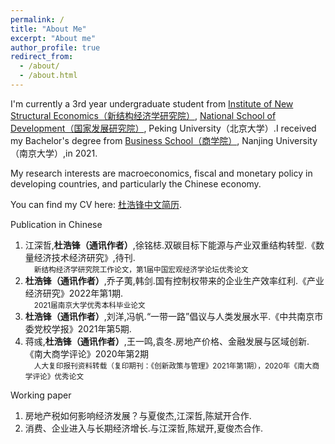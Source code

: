 ```yaml
---
permalink: /
title: "About Me"
excerpt: "About me"
author_profile: true
redirect_from: 
  - /about/
  - /about.html
---
```

I'm currently a 3rd year undergraduate student from [ Institute of New Structural Economics（新结构经济学研究院）](https://www.nse.pku.edu.cn/), [ National School of Development（国家发展研究院）](https://nsd.pku.edu.cn/), Peking University（北京大学）.I received my Bachelor's degree from [Business School（商学院）](https://nubs.nju.edu.cn/), Nanjing University（南京大学）,in 2021.

My research interests are macroeconomics, fiscal and monetary policy in developing countries, and particularly the Chinese economy.

You can find my CV here: [杜浩锋中文简历](../assets/杜浩锋中文简历.pdf).

Publication in Chinese
1. 江深哲,**杜浩锋（通讯作者）**,徐铭梽.双碳目标下能源与产业双重结构转型.《数量经济技术经济研究》,待刊.\
&emsp;<small>新结构经济学研究院工作论文，第1届中国宏观经济学论坛优秀论文</small>
2. **杜浩锋（通讯作者）**,乔子荑,韩剑.国有控制权带来的企业生产效率红利.《产业经济研究》2022年第1期.\
&emsp;<small>2021届南京大学优秀本科毕业论文</small>
3. **杜浩锋（通讯作者）**,刘洋,冯帆.“一带一路”倡议与人类发展水平.《中共南京市委党校学报》2021年第5期.
4. 蒋彧,**杜浩锋（通讯作者）**,王一鸣,袁冬.房地产价格、金融发展与区域创新.《南大商学评论》2020年第2期\
&emsp;<small>人大复印报刊资料转载（复印期刊：《创新政策与管理》2021年第1期），2020年《南大商学评论》优秀论文</small>


Working paper
1. 房地产税如何影响经济发展？与夏俊杰,江深哲,陈斌开合作.
2. 消费、企业进入与长期经济增长.与江深哲,陈斌开,夏俊杰合作.
